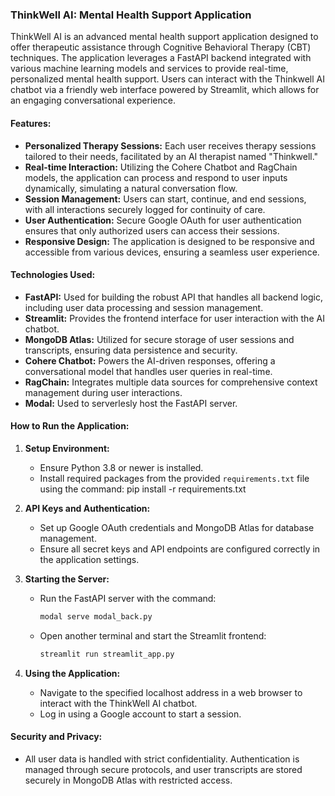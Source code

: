### ThinkWell AI: Mental Health Support Application

ThinkWell AI is an advanced mental health support application designed to offer therapeutic assistance through Cognitive Behavioral Therapy (CBT) techniques. The application leverages a FastAPI backend integrated with various machine learning models and services to provide real-time, personalized mental health support. Users can interact with the Thinkwell AI chatbot via a friendly web interface powered by Streamlit, which allows for an engaging conversational experience.

#### Features:
- **Personalized Therapy Sessions:** Each user receives therapy sessions tailored to their needs, facilitated by an AI therapist named "Thinkwell."
- **Real-time Interaction:** Utilizing the Cohere Chatbot and RagChain models, the application can process and respond to user inputs dynamically, simulating a natural conversation flow.
- **Session Management:** Users can start, continue, and end sessions, with all interactions securely logged for continuity of care.
- **User Authentication:** Secure Google OAuth for user authentication ensures that only authorized users can access their sessions.
- **Responsive Design:** The application is designed to be responsive and accessible from various devices, ensuring a seamless user experience.

#### Technologies Used:
- **FastAPI:** Used for building the robust API that handles all backend logic, including user data processing and session management.
- **Streamlit:** Provides the frontend interface for user interaction with the AI chatbot.
- **MongoDB Atlas:** Utilized for secure storage of user sessions and transcripts, ensuring data persistence and security.
- **Cohere Chatbot:** Powers the AI-driven responses, offering a conversational model that handles user queries in real-time.
- **RagChain:** Integrates multiple data sources for comprehensive context management during user interactions.
- **Modal:** Used to serverlesly host the FastAPI server. 

#### How to Run the Application:
1. **Setup Environment:**
   - Ensure Python 3.8 or newer is installed.
   - Install required packages from the provided `requirements.txt` file using the command:
     pip install -r requirements.txt
2. **API Keys and Authentication:**
   - Set up Google OAuth credentials and MongoDB Atlas for database management.
   - Ensure all secret keys and API endpoints are configured correctly in the application settings.

3. **Starting the Server:**
   - Run the FastAPI server with the command:
     ```bash
     modal serve modal_back.py
     ```
   - Open another terminal and start the Streamlit frontend:
     ```bash
     streamlit run streamlit_app.py
     ````

4. **Using the Application:**
   - Navigate to the specified localhost address in a web browser to interact with the ThinkWell AI chatbot.
   - Log in using a Google account to start a session.

#### Security and Privacy:
- All user data is handled with strict confidentiality. Authentication is managed through secure protocols, and user transcripts are stored securely in MongoDB Atlas with restricted access.
